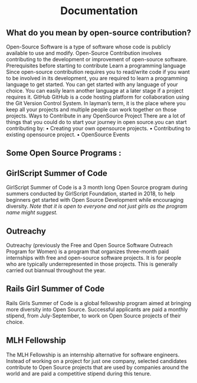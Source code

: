 <h1 align="center">Documentation</h1>

## What do you mean by open-source contribution?

Open-Source Software is a type of software whose code is publicly available to use and modify. 
Open-Source Contribution involves contributing to the development or improvement of open-source software.
Prerequisites before starting to contribute
Learn a programming language
Since open-source contribution requires you to read/write code if you want to be involved in its development, you are required to learn a programming language to get started.
You can get started with any language of your choice. You can easily learn another language at a later stage if a project requires it.
GitHub
GitHub is a code hosting platform for collaboration using the Git Version Control System.
In layman’s term, it is the place where you keep all your projects and multiple people can work together on those projects.
Ways to Contribute in any OpenSource Project
There are a lot of things that you could do to start your journey in open source.you can start contributing by: 
•	Creating your own opensource projects. 
•	Contributing to existing opensource project.
•	OpenSource Events



## Some Open Source Programs :
## GirlScript Summer of Code
GirlScript Summer of Code is a 3 month long Open Source program during summers conducted by GirlScript Foundation, started in 2018, to help beginners get started with Open Source Development while encouraging diversity.
*Note that it is open to everyone and not just girls as the program name might suggest.*
## Outreachy
Outreachy (previously the Free and Open Source Software Outreach Program for Women) is a program that organizes three-month paid internships with free and open-source software projects.
It is for people who are typically underrepresented in those projects. This is generally carried out biannual throughout the year.
## Rails Girl Summer of Code
Rails Girls Summer of Code is a global fellowship program aimed at bringing more diversity into Open Source.
Successful applicants are paid a monthly stipend, from July-September, to work on Open Source projects of their choice.
## MLH Fellowship
The MLH Fellowship is an internship alternative for software engineers. Instead of working on a project for just one company, selected candidates contribute to Open Source projects that are used by companies around the world and are paid a competitive stipend during this tenure.
